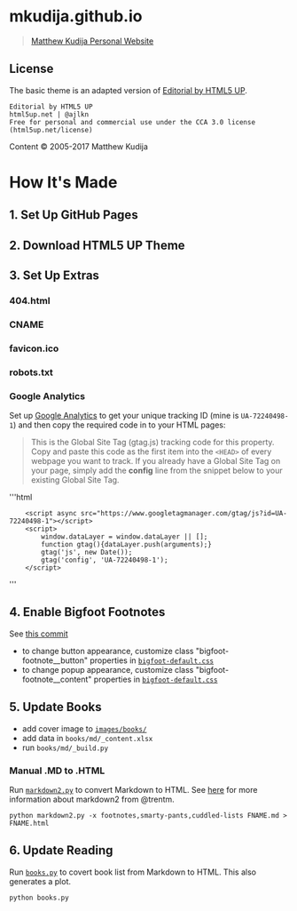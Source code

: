 # mkudija.github.io
> [Matthew Kudija Personal Website](http://matthewkudija.com/)

## License
The basic theme is an adapted version of [Editorial by HTML5 UP](https://html5up.net/editorial).

```
Editorial by HTML5 UP
html5up.net | @ajlkn
Free for personal and commercial use under the CCA 3.0 license (html5up.net/license)
```

Content © 2005-2017 Matthew Kudija

# How It's Made

## 1. Set Up GitHub Pages

## 2. Download HTML5 UP Theme

## 3. Set Up Extras
### 404.html
### CNAME
### favicon.ico
### robots.txt
### Google Analytics
Set up [Google Analytics](https://analytics.google.com/analytics/web/) to get your unique tracking ID (mine is `UA-72240498-1`) and then copy the required code in to your HTML pages:

> This is the Global Site Tag (gtag.js) tracking code for this property. Copy and paste this code as the first item into the `<HEAD>` of every webpage you want to track. If you already have a Global Site Tag on your page, simply add the **config** line from the snippet below to your existing Global Site Tag.

'''html
<!-- Global Site Tag (gtag.js) - Google Analytics -->
		<script async src="https://www.googletagmanager.com/gtag/js?id=UA-72240498-1"></script>
		<script>
			window.dataLayer = window.dataLayer || [];
			function gtag(){dataLayer.push(arguments);}
			gtag('js', new Date());
			gtag('config', 'UA-72240498-1');
		</script>
'''


## 4. Enable Bigfoot Footnotes
See [this commit](https://github.com/mkudija/mkudija.github.io/commit/8f6ed3f882466ee92a2aa00a8afec854b9b390ec)
- to change button appearance, customize class "bigfoot-footnote__button" properties in [`bigfoot-default.css`](assets/css/bigfoot-default.css)
- to change popup appearance, customize class "bigfoot-footnote__content" properties in [`bigfoot-default.css`](assets/css/bigfoot-default.css)

## 5. Update Books
- add cover image to [`images/books/`](images/books/)
- add data in `books/md/_content.xlsx`
- run `books/md/_build.py`

### Manual .MD to .HTML
Run [`markdown2.py`](/book-reviews/md/markdown2.py) to convert Markdown to HTML. See [here](https://github.com/trentm/python-markdown2) for more information about markdown2 from @trentm.

```
python markdown2.py -x footnotes,smarty-pants,cuddled-lists FNAME.md > FNAME.html
```

## 6. Update Reading
Run [`books.py`](/reading/books.py) to covert book list from Markdown to HTML. This also generates a plot.

```
python books.py
```


